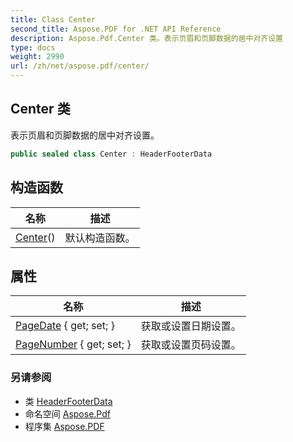 ```yaml
---
title: Class Center
second_title: Aspose.PDF for .NET API Reference
description: Aspose.Pdf.Center 类。表示页眉和页脚数据的居中对齐设置
type: docs
weight: 2990
url: /zh/net/aspose.pdf/center/
---
```

## Center 类

表示页眉和页脚数据的居中对齐设置。

```csharp
public sealed class Center : HeaderFooterData
```

## 构造函数

| 名称 | 描述 |
| --- | --- |
| [Center](center/)() | 默认构造函数。 |

## 属性

| 名称 | 描述 |
| --- | --- |
| [PageDate](../../aspose.pdf/headerfooterdata/pagedate/) { get; set; } | 获取或设置日期设置。 |
| [PageNumber](../../aspose.pdf/headerfooterdata/pagenumber/) { get; set; } | 获取或设置页码设置。 |

### 另请参阅

* 类 [HeaderFooterData](../headerfooterdata/)
* 命名空间 [Aspose.Pdf](../../aspose.pdf/)
* 程序集 [Aspose.PDF](../../)